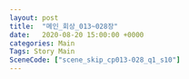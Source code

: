 ```yaml
---
layout: post
title:  "메인_회상_013~028장"
date:   2020-08-20 15:00:00 +0000
categories: Main
Tags: Story Main
SceneCode: ["scene_skip_cp013-028_q1_s10"]
---
```


